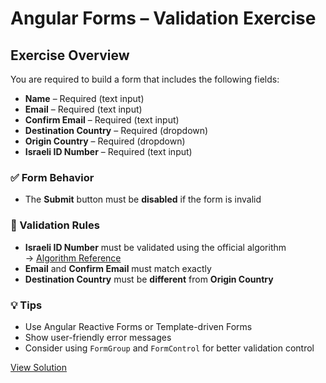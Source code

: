 # Angular Forms – Validation Exercise

## Exercise Overview

You are required to build a form that includes the following fields:

- **Name** – Required (text input)
- **Email** – Required (text input)
- **Confirm Email** – Required (text input)
- **Destination Country** – Required (dropdown)
- **Origin Country** – Required (dropdown)
- **Israeli ID Number** – Required (text input)

### ✅ Form Behavior

- The **Submit** button must be **disabled** if the form is invalid

### 🧪 Validation Rules

- **Israeli ID Number** must be validated using the official algorithm  
  → [Algorithm Reference](https://www.upnext.co.il/articles/israeli-id-numer-validation/)
- **Email** and **Confirm Email** must match exactly
- **Destination Country** must be **different** from **Origin Country**

### 💡 Tips

- Use Angular Reactive Forms or Template-driven Forms
- Show user-friendly error messages
- Consider using `FormGroup` and `FormControl` for better validation control



[View Solution](../src/app/exercises/forms-exercise)